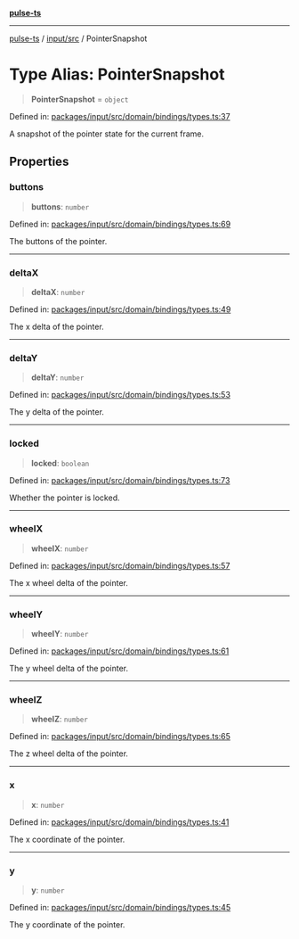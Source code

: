 [**pulse-ts**](../../../README.md)

***

[pulse-ts](../../../README.md) / [input/src](../README.md) / PointerSnapshot

# Type Alias: PointerSnapshot

> **PointerSnapshot** = `object`

Defined in: [packages/input/src/domain/bindings/types.ts:37](https://github.com/jlehett/pulse-ts/blob/4869ef2c4af7bf37d31e2edd2d6d1ba148133fb2/packages/input/src/domain/bindings/types.ts#L37)

A snapshot of the pointer state for the current frame.

## Properties

### buttons

> **buttons**: `number`

Defined in: [packages/input/src/domain/bindings/types.ts:69](https://github.com/jlehett/pulse-ts/blob/4869ef2c4af7bf37d31e2edd2d6d1ba148133fb2/packages/input/src/domain/bindings/types.ts#L69)

The buttons of the pointer.

***

### deltaX

> **deltaX**: `number`

Defined in: [packages/input/src/domain/bindings/types.ts:49](https://github.com/jlehett/pulse-ts/blob/4869ef2c4af7bf37d31e2edd2d6d1ba148133fb2/packages/input/src/domain/bindings/types.ts#L49)

The x delta of the pointer.

***

### deltaY

> **deltaY**: `number`

Defined in: [packages/input/src/domain/bindings/types.ts:53](https://github.com/jlehett/pulse-ts/blob/4869ef2c4af7bf37d31e2edd2d6d1ba148133fb2/packages/input/src/domain/bindings/types.ts#L53)

The y delta of the pointer.

***

### locked

> **locked**: `boolean`

Defined in: [packages/input/src/domain/bindings/types.ts:73](https://github.com/jlehett/pulse-ts/blob/4869ef2c4af7bf37d31e2edd2d6d1ba148133fb2/packages/input/src/domain/bindings/types.ts#L73)

Whether the pointer is locked.

***

### wheelX

> **wheelX**: `number`

Defined in: [packages/input/src/domain/bindings/types.ts:57](https://github.com/jlehett/pulse-ts/blob/4869ef2c4af7bf37d31e2edd2d6d1ba148133fb2/packages/input/src/domain/bindings/types.ts#L57)

The x wheel delta of the pointer.

***

### wheelY

> **wheelY**: `number`

Defined in: [packages/input/src/domain/bindings/types.ts:61](https://github.com/jlehett/pulse-ts/blob/4869ef2c4af7bf37d31e2edd2d6d1ba148133fb2/packages/input/src/domain/bindings/types.ts#L61)

The y wheel delta of the pointer.

***

### wheelZ

> **wheelZ**: `number`

Defined in: [packages/input/src/domain/bindings/types.ts:65](https://github.com/jlehett/pulse-ts/blob/4869ef2c4af7bf37d31e2edd2d6d1ba148133fb2/packages/input/src/domain/bindings/types.ts#L65)

The z wheel delta of the pointer.

***

### x

> **x**: `number`

Defined in: [packages/input/src/domain/bindings/types.ts:41](https://github.com/jlehett/pulse-ts/blob/4869ef2c4af7bf37d31e2edd2d6d1ba148133fb2/packages/input/src/domain/bindings/types.ts#L41)

The x coordinate of the pointer.

***

### y

> **y**: `number`

Defined in: [packages/input/src/domain/bindings/types.ts:45](https://github.com/jlehett/pulse-ts/blob/4869ef2c4af7bf37d31e2edd2d6d1ba148133fb2/packages/input/src/domain/bindings/types.ts#L45)

The y coordinate of the pointer.
